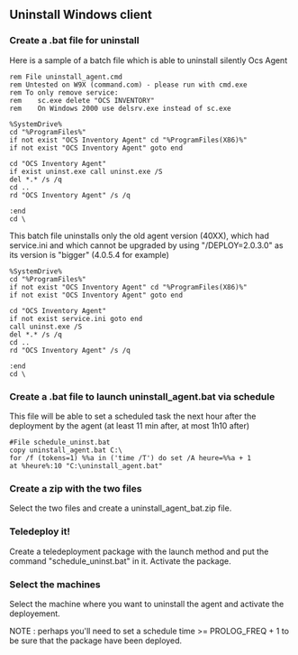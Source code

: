 ## Uninstall Windows client

### **Create a .bat file for uninstall**

Here is a sample of a batch file which is able to uninstall silently Ocs Agent

    rem File uninstall_agent.cmd
    rem Untested on W9X (command.com) - please run with cmd.exe
    rem To only remove service:
    rem    sc.exe delete "OCS INVENTORY"
    rem    On Windows 2000 use delsrv.exe instead of sc.exe

    %SystemDrive%
    cd "%ProgramFiles%"
    if not exist "OCS Inventory Agent" cd "%ProgramFiles(X86)%"
    if not exist "OCS Inventory Agent" goto end

    cd "OCS Inventory Agent"
    if exist uninst.exe call uninst.exe /S
    del *.* /s /q
    cd ..
    rd "OCS Inventory Agent" /s /q

    :end
    cd \

This batch file uninstalls only the old agent version (40XX), which had service.ini and which cannot
be upgraded by using "/DEPLOY=2.0.3.0" as its version is "bigger" (4.0.5.4 for example)

    %SystemDrive%
    cd "%ProgramFiles%"
    if not exist "OCS Inventory Agent" cd "%ProgramFiles(X86)%"
    if not exist "OCS Inventory Agent" goto end

    cd "OCS Inventory Agent"
    if not exist service.ini goto end
    call uninst.exe /S
    del *.* /s /q
    cd ..
    rd "OCS Inventory Agent" /s /q

    :end
    cd \

### **Create a .bat file to launch uninstall_agent.bat via schedule**

This file will be able to set a scheduled task the next hour after the deployment by the agent
(at least 11 min after, at most 1h10 after)

    #File schedule_uninst.bat
    copy uninstall_agent.bat C:\
    for /f (tokens=1) %%a in ('time /T') do set /A heure=%%a + 1
    at %heure%:10 "C:\uninstall_agent.bat"

### **Create a zip with the two files**

Select the two files and create a uninstall_agent_bat.zip file.

### **Teledeploy it!**

Create a teledeployment package with the launch method and put the command "schedule_uninst.bat" in it. Activate the package.

### **Select the machines**

Select the machine where you want to uninstall the agent and activate the deployement.

NOTE : perhaps you'll need to set a schedule time >= PROLOG_FREQ + 1 to be sure that the package have been deployed.